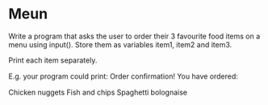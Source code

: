 # Meun

Write a program that asks the user to order their 3 favourite food items on
a menu using input(). Store them as variables item1, item2 and item3.

Print each item separately.

E.g. your program could print:
Order conﬁrmation! You have ordered:

Chicken nuggets
Fish and chips
Spaghetti bolognaise
